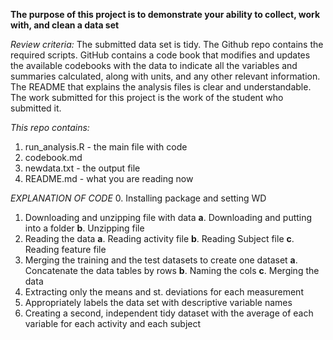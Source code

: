 **The purpose of this project is to demonstrate your ability to collect, work with, and clean a data set**

*Review criteria:*
The submitted data set is tidy. 
The Github repo contains the required scripts.
GitHub contains a code book that modifies and updates the available codebooks with the data to indicate all the variables and summaries calculated, along with units, and any other relevant information.
The README that explains the analysis files is clear and understandable.
The work submitted for this project is the work of the student who submitted it.

*This repo contains:*
1. run_analysis.R - the main file with code
2. codebook.md
3. newdata.txt - the output file
4. README.md - what you are reading now

*EXPLANATION OF CODE*
0. Installing package and setting WD
1. Downloading and unzipping file with data
 **a**. Downloading and putting into a folder
 **b**. Unzipping file
2. Reading the data
 **a**. Reading activity file
 **b**. Reading Subject file
 **c**. Reading feature file
3. Merging the training and the test datasets to create one dataset
 **a**. Concatenate the data tables by rows
 **b**. Naming the cols
 **c**. Merging the data
4. Extracting only the means and st. deviations for each measurement
5. Appropriately labels the data set with descriptive variable names
6. Creating a second, independent tidy dataset with the average of each variable for each activity and each subject

